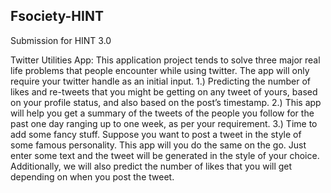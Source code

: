 ## Fsociety-HINT
Submission for HINT 3.0

Twitter Utilities App:
This application project tends to solve three major real life problems that people encounter while using twitter. The app will only require your twitter handle as an initial input.
1.)	Predicting the number of likes and re-tweets that you might be getting on any tweet of yours, based on your profile status, and also based on the post’s timestamp. 
2.)	This app will help you get a summary of the tweets of the people you follow for the past one day ranging up to one week, as per your requirement.
3.)	 Time to add some fancy stuff. Suppose you want to post a tweet in the style of some famous personality. This app will you do the same on the go. Just enter some text and the tweet will be generated in the style of your choice. Additionally, we will also predict the number of likes that you will get depending on when you post the tweet.

